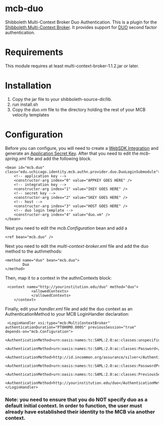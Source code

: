 mcb-duo
=======

Shibboleth Multi-Context Broker Duo Authentication.  This is a plugin for the 
[Shibboleth Multi-Context Broker](https://wiki.shibboleth.net/confluence/display/SHIB2/Multi-Context+Broker). 
It provides support for [DUO](http://www.duosecurity.com/) second factor authentication.

# Requirements
This module requires at least multi-context-broker-1.1.2.jar or later.

# Installation
1. Copy the jar file to your shibboleth-source-dir/lib.  
2. run install.sh
3. Copy the *duo.vm* file to the directory holding the rest of your MCB velocity templates

# Configuration

Before you can configure, you will need to create a [WebSDK Integration](https://www.duosecurity.com/docs/duoweb) and 
generate an [Application Secret Key](https://www.duosecurity.com/docs/duoweb#1.-generate-an-akey).  After that you need
to edit the *mcb-spring.xml* file and add the following block.


    <bean id="mcb.duo" class="edu.uchicago.identity.mcb.authn.provider.duo.DuoLoginSubmodule">
        <!-- application key -->
        <constructor-arg index="0" value="APPKEY GOES HERE" />
        <!-- integration key -->
        <constructor-arg index="1" value="IKEY GOES HERE" />
        <!-- secret key -->
        <constructor-arg index="2" value="SKEY GOES HERE" />
        <!-- host -->
        <constructor-arg index="3" value="HOST GOES HERE" />
        <!-- duo login template -->
        <constructor-arg index="4" value="duo.vm" />
    </bean>

Next you need to edit the *mcb.Configuration* bean and add a 

    <ref bean="mcb.duo" />

Next you need to edit the *multi-context-broker.xml* file and add the duo method to the authmethods:

    <method name="duo" bean="mcb.duo">
            Duo
    </method> 

Then, map it to a context in the authnContexts block:

     <context name="http://yourinstitution.edu/duo" method="duo">
                <allowedContexts>
                </allowedContexts>
        </context>

Finally, edit your *handler.xml* file and add the duo context as an AuthenticationMethod to your MCB LoginHandler declaration:

     <LoginHandler xsi:type="mcb:MultiContextBroker" authenticationDuration="PT8H0M0.000S" previousSession="true"
    depends-on="mcb.Configuration">
       <AuthenticationMethod>urn:oasis:names:tc:SAML:2.0:ac:classes:unspecified</AuthenticationMethod>
       <AuthenticationMethod>urn:oasis:names:tc:SAML:2.0:ac:classes:Password</AuthenticationMethod>
       <AuthenticationMethod>http://id.incommon.org/assurance/silver</AuthenticationMethod>
       <AuthenticationMethod>urn:oasis:names:tc:SAML:2.0:ac:classes:PasswordProtectedTransport</AuthenticationMethod>
       <AuthenticationMethod>urn:oasis:names:tc:SAML:2.0:ac:classes:PreviousSession</AuthenticationMethod>
       <AuthenticationMethod>http://yourinstitution.edu/duo</AuthenticationMethod>
    </LoginHandler>


### Note: you need to ensure that you do NOT specify duo as a default initial context.  In order to function, the user must already have established their identity to the MCB via another context.
